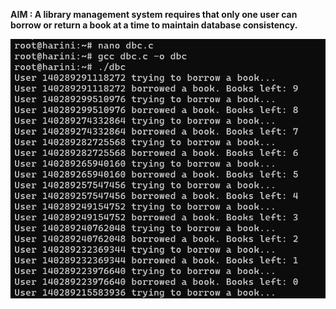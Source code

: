 **AIM : A library management system requires that only one user can borrow or return a book at a time to maintain database consistency.**

![Library Management output](exp11.png.png)   
